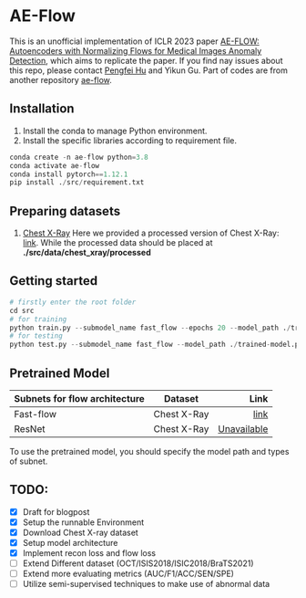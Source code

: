 # AE-Flow
This is an unofficial implementation of ICLR 2023 paper [AE-FLOW: Autoencoders with Normalizing Flows for Medical Images Anomaly Detection](https://openreview.net/forum?id=9OmCr1q54Z), which aims to replicate the paper. If you find nay issues about this repo, please contact [Pengfei Hu](feifei.hu@student.uva.nl) and Yikun Gu. Part of codes are from another repository [ae-flow](https://github.com/asiraudin/ae-flow).

## Installation
1. Install the conda to manage Python environment.
2. Install the specific libraries according to requirement file. 
```python
conda create -n ae-flow python=3.8
conda activate ae-flow
conda install pytorch==1.12.1
pip install ./src/requirement.txt
```
## Preparing datasets
1. [Chest X-Ray](https://www.kaggle.com/datasets/paultimothymooney/chest-xray-pneumonia?resource=download)
Here we provided a processed version of Chest X-Ray: [link](https://drive.google.com/file/d/15jCc-zBHmB9ILcu6ACXEtdb1OetEiVjH/view?usp=sharing). While the processed data should be placed at **./src/data/chest_xray/processed**
## Getting started
```python
# firstly enter the root folder
cd src
# for training 
python train.py --submodel_name fast_flow --epochs 20 --model_path ./trained-model.pch --dataset_path ./data/chest_xray
# for testing
python test.py --submodel_name fast_flow --model_path ./trained-model.pch --dataset_path ./data/chest_xray
```
## Pretrained Model
| Subnets for flow architecture     |      Dataset      |  Link         |
|----------                         |:-----------------:|--------------:|
| Fast-flow                         |    Chest X-Ray    |     [link](https://drive.google.com/file/d/1DQgAklJeo_A6KRZoR0rL3uNn3LxoeXfG/view?usp=sharing)      |
| ResNet                            |    Chest X-Ray    |     [Unavailable]()      |

To use the pretrained model, you should specify the model path and types of subnet. 
## TODO:
- [x] Draft for blogpost
- [x] Setup the runnable Environment
- [x] Download Chest X-ray dataset
- [x] Setup model architecture
- [x] Implement recon loss and flow loss
- [ ] Extend Different dataset (OCT/ISIS2018/ISIC2018/BraTS2021)
- [ ] Extend more evaluating metrics (AUC/F1/ACC/SEN/SPE)
- [ ] Utilize semi-supervised techniques to make use of abnormal data